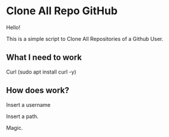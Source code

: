 # Clone All Repo GitHub

Hello!

This is a simple script to Clone All Repositories of a Github User.

## What I need to work

Curl (sudo apt install curl -y)

## How does work?

Insert a username

Insert a path.

Magic.
